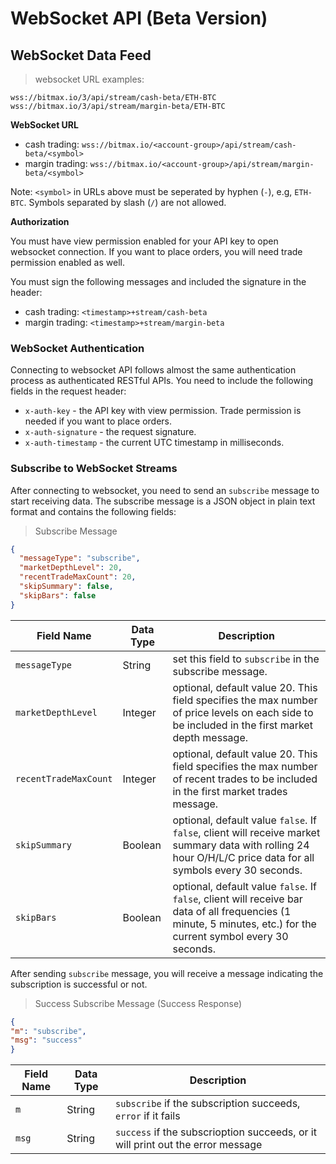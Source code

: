WebSocket API (Beta Version)
===========================================================

## WebSocket Data Feed 

> websocket URL examples:

```
wss://bitmax.io/3/api/stream/cash-beta/ETH-BTC
wss://bitmax.io/3/api/stream/margin-beta/ETH-BTC
```

**WebSocket URL**

* cash trading: `wss://bitmax.io/<account-group>/api/stream/cash-beta/<symbol>`
* margin trading:  `wss://bitmax.io/<account-group>/api/stream/margin-beta/<symbol>`

Note: `<symbol>` in URLs above must be seperated by hyphen (`-`), e.g, `ETH-BTC`. Symbols separated by slash (`/`) are not allowed. 

**Authorization**

You must have view permission enabled for your API key to open websocket connection. If you want to place orders, you will need trade 
permission enabled as well.

You must sign the following messages and included the signature in the header:

* cash trading: `<timestamp>+stream/cash-beta`
* margin trading: `<timestamp>+stream/margin-beta`


### WebSocket Authentication 

Connecting to websocket API follows almost the same authentication process as authenticated RESTful APIs. You need to include the following
fields in the request header:

* `x-auth-key` - the API key with view permission. Trade permission is needed if you want to place orders.
* `x-auth-signature` - the request signature.
* `x-auth-timestamp` - the current UTC timestamp in milliseconds.


### Subscribe to WebSocket Streams 

After connecting to websocket, you need to send an `subscribe` message to start receiving data. The subscribe message is a JSON object 
in plain text format and contains the following fields:

> Subscribe Message

```json
{
  "messageType": "subscribe",
  "marketDepthLevel": 20,
  "recentTradeMaxCount": 20,
  "skipSummary": false,
  "skipBars": false
}
```

Field Name            | Data Type | Description
--------------------- | --------- | -----------
`messageType`         | String    | set this field to `subscribe` in the subscribe message.
`marketDepthLevel`    | Integer   | optional, default value 20. This field specifies the max number of price levels on each side to be included in the first market depth message.
`recentTradeMaxCount` | Integer   | optional, default value 20. This field specifies the max number of recent trades to be included in the first market trades message.
`skipSummary`         | Boolean   | optional, default value `false`. If `false`, client will receive market summary data with rolling 24 hour O/H/L/C price data for all symbols every 30 seconds.
`skipBars`            | Boolean   | optional, default value `false`. If `false`, client will receive bar data of all frequencies (1 minute, 5 minutes, etc.) for the current symbol every 30 seconds.

After sending `subscribe` message, you will receive a message indicating the subscription is successful or not. 
> Success Subscribe Message (Success Response)

```json
{
"m": "subscribe",
"msg": "success"
}
```
Field Name | Data Type | Description
-----------| --------- | -----------
`m`        | String    | `subscribe` if the subscription succeeds, `error` if it fails
`msg`      | String    | `success` if the subscrioption succeeds, or it will print out the error message

